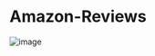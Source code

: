 # Amazon-Reviews

![image](https://user-images.githubusercontent.com/75481411/171389639-825ea738-a295-4aac-bb11-27b7dd2c3fcb.png)
